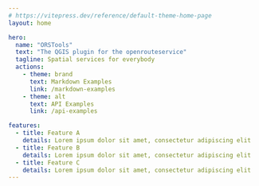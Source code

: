 ```yaml
---
# https://vitepress.dev/reference/default-theme-home-page
layout: home

hero:
  name: "ORSTools"
  text: "The QGIS plugin for the openrouteservice"
  tagline: Spatial services for everybody
  actions:
    - theme: brand
      text: Markdown Examples
      link: /markdown-examples
    - theme: alt
      text: API Examples
      link: /api-examples

features:
  - title: Feature A
    details: Lorem ipsum dolor sit amet, consectetur adipiscing elit
  - title: Feature B
    details: Lorem ipsum dolor sit amet, consectetur adipiscing elit
  - title: Feature C
    details: Lorem ipsum dolor sit amet, consectetur adipiscing elit
---
```


